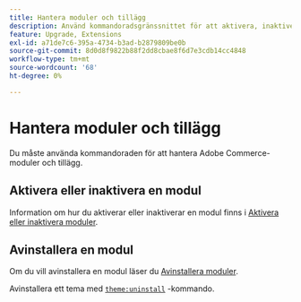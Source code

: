 ```yaml
---
title: Hantera moduler och tillägg
description: Använd kommandoradsgränssnittet för att aktivera, inaktivera och avinstallera Adobe Commerce-moduler och tillägg.
feature: Upgrade, Extensions
exl-id: a71de7c6-395a-4734-b3ad-b2879809be0b
source-git-commit: 8d0d8f9822b88f2dd8cbae8f6d7e3cdb14cc4848
workflow-type: tm+mt
source-wordcount: '68'
ht-degree: 0%

---
```


# Hantera moduler och tillägg

Du måste använda kommandoraden för att hantera Adobe Commerce-moduler och tillägg.

## Aktivera eller inaktivera en modul

Information om hur du aktiverar eller inaktiverar en modul finns i [Aktivera eller inaktivera moduler](../../installation/tutorials/manage-modules.md).

## Avinstallera en modul

Om du vill avinstallera en modul läser du [Avinstallera moduler](../../installation/tutorials/uninstall-modules.md).

Avinstallera ett tema med [`theme:uninstall`](../../installation/tutorials/themes.md) -kommando.
